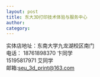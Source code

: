 ```yaml
---
layout: post
title: 东大3D打印技术体验与服务中心
author: 
category: 
---
```


实体店地址：东南大学九龙湖校区南门  
电话： 
18761898370 卞同学   
15195817971 艾同学   
邮箱:seu_3d_print@163.com  

